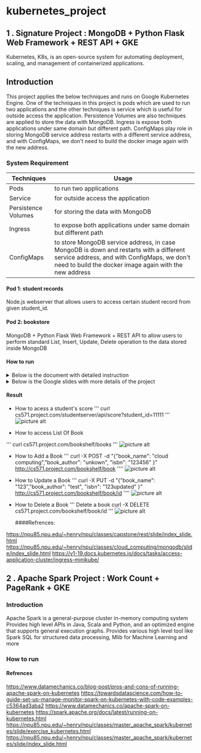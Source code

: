 # kubernetes_project 
## 1 . Signature Project : MongoDB + Python Flask Web Framework + REST API + GKE
Kubernetes, K8s, is an open-source system for automating deployment, scaling, and management of containerized applications.

## Introduction
This project applies the below techniques and runs on Google Kubernetes Engine. One of the techniques in this project is pods which are used to run two applications and the other techniques is service which is useful for outside access the application. Persistence Volumes  are also techniques are applied to store the data with MongoDB. Ingress is expose both applications under same domain but different path. ConfigMaps play role in storing MongoDB service address restarts with a different service address, and with ConfigMaps, we don't need to build the docker image again with the new address.

### System Requirement 

| Techniques	           |     Usage                                                       |
| ------------------------   | -----------------------------------------------------------     |
| Pods	                    | to run two applications                                         |
| Service                    | for outside access the application                              |
| Persistence Volumes        | for storing the data with MongoDB                               |
| Ingress                    |to expose both applications under same domain but different path |
|ConfigMaps                  |to store MongoDB service address, in case MongoDB is down and restarts with a different service                                                                      address, and with ConfigMaps, we don't need to build the docker image again with the new address



#### Pod 1: student records

Node.js webserver that allows users to access certain student record from given student_id.

#### Pod 2: bookstore

MongoDB + Python Flask Web Framework + REST API to allow users to perform standard List, Insert, Update, Delete operation to the data stored inside MongoDB

 #### How to run ####
<details>
<summary>Below is the document with detailed instruction</summary>
<a href="https://github.com/Maryam-Taherzadeh/Kubernetes-project/blob/main/CS571-Signature%20Project-19529-Maryam-Taherzadeh.pdf"> document</a>
</details>

<details>
<summary>Below is the Google slides with more details of the project</summary>
<a href="https://github.com/Maryam-Taherzadeh/Kubernetes-project/blob/main/Cs571-Kubernetes%20Signature%20Project(Slides)-week%2012-19529-Maryam-Taherzadeh%20(1).pdf "> Slides</a>
<summary>Below is the the link of the google slides</summary>
  https://docs.google.com/presentation/d/1JDPsf5yDboPQYzVqdQETpgJVCd7cQGHZhyfWsNVuBDo/edit#slide=id.gcc755ed197_0_2402
</details>
 
 


#### Result

- How to acess a student's score
'''
curl cs571.project.com/studentserver/api/score?student_id=11111
'''
![picture alt](https://github.com/Maryam-Taherzadeh/Kubernetes-project/blob/main/pic/pic_1.png)

- How to access List Of Book

'''
curl cs571.project.com/bookshelf/books
'''
![picture alt](https://github.com/Maryam-Taherzadeh/Kubernetes-project/blob/main/pic/pic_2.png)

- How to Add a Book
'''
curl -X POST -d "{\"book_name\": \"cloud computing\",\"book_author\": \"unkown\", \"isbn\": \"123456\" }" http://cs571.project.com/bookshelf/book
''''
![picture alt](https://github.com/Maryam-Taherzadeh/Kubernetes-project/blob/main/pic/pic_3.png)

- How to Update a Book
'''
curl -X PUT -d "{\"book_name\": \"123\",\"book_author\": \"test\", \"isbn\": \"123updated\" }" http://cs571.project.com/bookshelf/book/id
''''
![picture alt](https://github.com/Maryam-Taherzadeh/Kubernetes-project/blob/main/pic/pic_4.png)


- How to Delete a Book
'''
Delete a book curl -X DELETE cs571.project.com/bookshelf/book/id
'''
![picture alt](https://github.com/Maryam-Taherzadeh/Kubernetes-project/blob/main/pic/pic_5.png)



  ####Refrences:          
  
https://npu85.npu.edu/~henry/npu/classes/capstone/rest/slide/index_slide.html
https://npu85.npu.edu/~henry/npu/classes/cloud_computing/mongodb/slide/index_slide.html
https://v1-19.docs.kubernetes.io/docs/tasks/access-application-cluster/ingress-minikube/

## 2 . Apache Spark Project : Work Count + PageRank + GKE

### Introduction
Apache Spark is a general-purpose cluster in-memory computing system Provides high level APIs in Java, Scala and Python, and an optimized engine that supports general execution graphs. Provides various high level tool like Spark SQL for structured data processing, Mlib for Machine Learning and more

### How to run




#### Refrences

https://www.datamechanics.co/blog-post/pros-and-cons-of-running-apache-spark-on-kubernetes
https://towardsdatascience.com/how-to-guide-set-up-manage-monitor-spark-on-kubernetes-with-code-examples-c5364ad3aba2
https://www.datamechanics.co/apache-spark-on-kubernetes
https://spark.apache.org/docs/latest/running-on-kubernetes.html
https://npu85.npu.edu/~henry/npu/classes/master_apache_spark/kubernetes/slide/exercise_kubernetes.html
https://npu85.npu.edu/~henry/npu/classes/master_apache_spark/kubernetes/slide/index_slide.html
